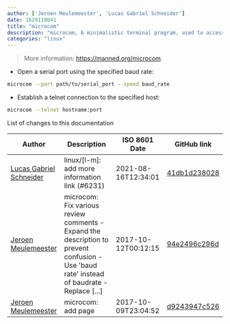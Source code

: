 ```yaml
---
author: ['Jeroen Meulemeester', 'Lucas Gabriel Schneider']
date: 1629110041
title: "microcom"
description: "microcom, A minimalistic terminal program, used to access remote devices via a serial, CAN or telnet connection from the console."
categories: "linux"
---
```

> More information: <https://manned.org/microcom>.

- Open a serial port using the specified baud rate:

```bash
microcom --port path/to/serial_port --speed baud_rate
```

- Establish a telnet connection to the specified host:

```bash
microcom --telnet hostname:port
```
List of changes to this documentation


Author | Description | ISO 8601 Date | GitHub link
------|-----|-----|-----
[Lucas Gabriel Schneider](mailto:casdpa@gmail.com) | linux/[l-m]: add more information link (#6231) | 2021-08-16T12:34:01 | [41db1d238028](https://github.com/tldr-pages/tldr/commit/41db1d2380286234a89aaa2131d8e1d1c531b850)
[Jeroen Meulemeester](mailto:jeroen.meulemeester@gmail.com) | microcom: Fix various review comments - Expand the description to prevent confusion - Use 'baud rate' instead of baudrate - Replace [...] | 2017-10-12T00:12:15 | [94e2496c296d](https://github.com/tldr-pages/tldr/commit/94e2496c296da600e9afa660acb96e817ce2465d)
[Jeroen Meulemeester](mailto:jeroen.meulemeester@gmail.com) | microcom: add page | 2017-10-09T23:04:52 | [d9243947c526](https://github.com/tldr-pages/tldr/commit/d9243947c526a03da6054202f0a2b99e8a5ba3dc)

